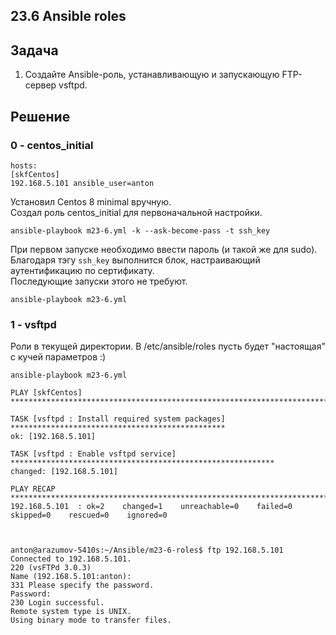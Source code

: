 ## 23.6 Ansible roles

## Задача 

1. Создайте Ansible-роль, устанавливающую и запускающую FTP-сервер vsftpd.

## Решение

### 0 - centos_initial

    hosts:
    [skfCentos]
    192.168.5.101 ansible_user=anton

Установил Centos 8 minimal вручную.  
Создал роль centos_initial для первоначальной настройки.

`ansible-playbook m23-6.yml -k --ask-become-pass -t ssh_key`

При первом запуске необходимо ввести пароль (и такой же для sudo).  
Благодаря тэгу `ssh_key` выполнится блок, настраивающий аутентификацию по сертификату.  
Последующие запуски этого не требуют.

`ansible-playbook m23-6.yml`

### 1 - vsftpd

Роли в текущей директории. В /etc/ansible/roles пусть будет "настоящая" с кучей параметров :)

`ansible-playbook m23-6.yml`

    PLAY [skfCentos] ********************************************************************************

    TASK [vsftpd : Install required system packages] ************************************************
    ok: [192.168.5.101]

    TASK [vsftpd : Enable vsftpd service] ***********************************************************
    changed: [192.168.5.101]

    PLAY RECAP **************************************************************************************
    192.168.5.101  : ok=2    changed=1    unreachable=0    failed=0    skipped=0    rescued=0    ignored=0



    anton@arazumov-5410s:~/Ansible/m23-6-roles$ ftp 192.168.5.101
    Connected to 192.168.5.101.
    220 (vsFTPd 3.0.3)
    Name (192.168.5.101:anton):
    331 Please specify the password.
    Password:
    230 Login successful.
    Remote system type is UNIX.
    Using binary mode to transfer files.
